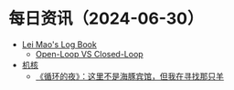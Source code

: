 ﻿# 每日资讯（2024-06-30）

- [Lei Mao's Log Book](https://leimao.github.io/atom.xml)
  - [Open-Loop VS Closed-Loop](https://leimao.github.io/blog/Open-Loop-VS-Closed-Loop/)
- [机核](https://www.gcores.com/rss)
  - [《循环的夜》：这里不是海豚宾馆，但我在寻找那只羊](https://www.gcores.com/articles/184252)
